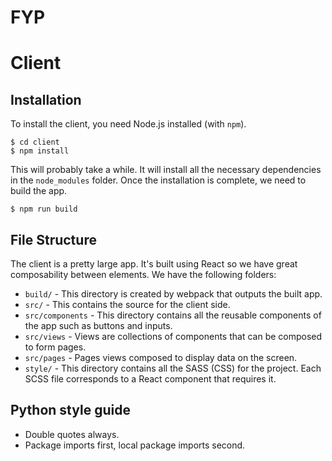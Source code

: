 # FYP

# Client
## Installation
To install the client, you need Node.js installed (with `npm`). 

    $ cd client
    $ npm install

This will probably take a while. It will install all the necessary dependencies in the `node_modules` folder. Once the installation is complete, we need to build the app.

    $ npm run build

## File Structure
The client is a pretty large app. It's built using React so we have great composability between elements. We have the following folders:

- `build/` - This directory is created by webpack that outputs the built app.
- `src/` - This contains the source for the client side.
- `src/components` - This directory contains all the reusable components of the app such as buttons and inputs.
- `src/views` - Views are collections of components that can be composed to form pages.
- `src/pages` - Pages views composed to display data on the screen.
- `style/` - This directory contains all the SASS (CSS) for the project. Each SCSS file corresponds to a React component that requires it.

## Python style guide
* Double quotes always.
* Package imports first, local package imports second.